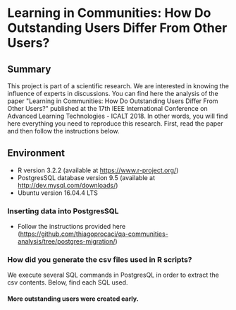 # Learning in Communities: How Do Outstanding Users Differ From Other Users?

## Summary
This project is part of a scientific research. We are interested in knowing the influence of experts in discussions.
You can find here the analysis of the paper "Learning in Communities: How Do Outstanding Users Differ From Other Users?" published at the 17th IEEE International Conference on Advanced Learning Technologies - ICALT 2018.
In other words, you will find here everything you need to reproduce this research.
First, read the paper and then follow the instructions below.

## Environment
- R version 3.2.2 (available at https://www.r-project.org/)
- PostgresSQL database version 9.5 (available at http://dev.mysql.com/downloads/)
- Ubuntu version 16.04.4 LTS

### Inserting data into PostgresSQL
- Follow the instructions provided here (https://github.com/thiagoprocaci/qa-communities-analysis/tree/postgres-migration/)

### How did you generate the csv files used in R scripts?

We execute several SQL commands in PostgresQL in order to extract the csv contents. Below, find each SQL used.

#### More outstanding users were created early. 


